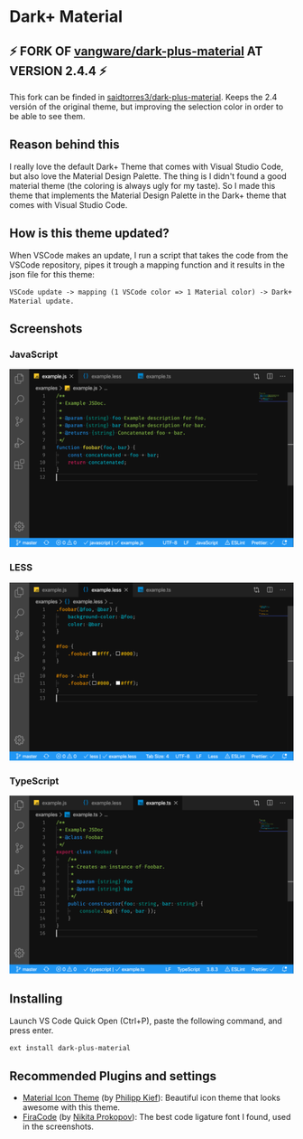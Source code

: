 # Dark+ Material

## ⚡ FORK OF [vangware/dark-plus-material](https://github.com/vangware/dark-plus-material) AT VERSION 2.4.4 ⚡
  This fork can be finded in [saidtorres3/dark-plus-material](https://github.com/saidtorres3/dark-plus-material). Keeps the 2.4 versión of the original theme, but improving the selection color in order to be able to see them.

## Reason behind this

I really love the default Dark+ Theme that comes with Visual Studio Code, but also love the Material Design Palette. The thing is I didn't found a good material theme (the coloring is always ugly for my taste). So I made this theme that implements the Material Design Palette in the Dark+ theme that comes with Visual Studio Code.

## How is this theme updated?

When VSCode makes an update, I run a script that takes the code from the VSCode repository, pipes it trough a mapping function and it results in the json file for this theme:

```plain
VSCode update -> mapping (1 VSCode color => 1 Material color) -> Dark+ Material update.
```

## Screenshots

### JavaScript

![JavaScript example](https://raw.githubusercontent.com/saidtorres3/dark-plus-material/main/screenshots/javascript.png)

### LESS

![LESS example](https://raw.githubusercontent.com/saidtorres3/dark-plus-material/main/screenshots/less.png)

### TypeScript

![TypeScript example](https://raw.githubusercontent.com/saidtorres3/dark-plus-material/main/screenshots/typescript.png)

## Installing

Launch VS Code Quick Open (Ctrl+P), paste the following command, and press enter.

```bash
ext install dark-plus-material
```

## Recommended Plugins and settings

-   [Material Icon Theme](https://marketplace.visualstudio.com/items?itemName=PKief.material-icon-theme) (by [Philipp Kief](https://github.com/PKief)): Beautiful icon theme that looks awesome with this theme.
-   [FiraCode](https://github.com/tonsky/FiraCode) (by [Nikita Prokopov](https://github.com/tonsky)): The best code ligature font I found, used in the screenshots.
